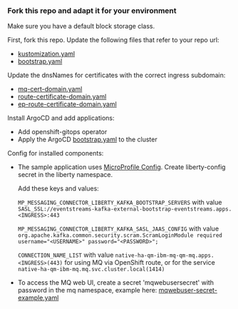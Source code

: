 ### Fork this repo and adapt it for your environment

Make sure you have a default block storage class. 

First, fork this repo. Update the following files that refer to your repo url:

- [kustomization.yaml](./argocd/kustomization.yaml)
- [bootstrap.yaml](./argocd/bootstrap.yaml)

Update the dnsNames for certificates with the correct ingress subdomain:

- [mq-cert-domain.yaml](./components/mq/variants/cloudprovider/odf/mq-cert-domain.yaml)
- [route-certificate-domain.yaml](./components/eventstreams/variants/cloudprovider/odf/route-certificate-domain.yaml)
- [ep-route-certificate-domain.yaml](./components/eventprocessing/variants/cloudprovider/odf/ep-route-certificate-domain.yaml)

Install ArgoCD and add applications:

* Add openshift-gitops operator
* Apply the ArgoCD [bootstrap.yaml](./argocd/bootstrap.yaml) to the cluster

Config for installed components:

* The sample application uses [MicroProfile Config](https://openliberty.io/docs/latest/external-configuration.html). Create liberty-config secret in the liberty namespace. 

  Add these keys and values:

  `MP_MESSAGING_CONNECTOR_LIBERTY_KAFKA_BOOTSTRAP_SERVERS` with value `SASL_SSL://eventstreams-kafka-external-bootstrap-eventstreams.apps.<INGRESS>:443`

  `MP_MESSAGING_CONNECTOR_LIBERTY_KAFKA_SASL_JAAS_CONFIG` with value `org.apache.kafka.common.security.scram.ScramLoginModule required username="<USERNAME>" password="<PASSWORD>";`

  `CONNECTION_NAME_LIST` with value `native-ha-qm-ibm-mq-qm-mq.apps.<INGRESS>(443)` for using MQ via OpenShift route, or for the service `native-ha-qm-ibm-mq.mq.svc.cluster.local(1414)`

* To access the MQ web UI, create a secret 'mqwebusersecret' with password in the mq namespace, example here: [mqwebuser-secret-example.yaml](./components/mq/base/native-ha-qm/mqwebuser-secret-example.yaml)
